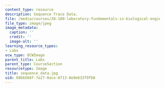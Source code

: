 ```yaml
---
content_type: resource
description: Sequence Trace Data.
file: /media/courses/20-109-laboratory-fundamentals-in-biological-engineering-fall-2007/68bb568f7e270ace07138e9e633f9fb8_sequence_data.jpg
file_type: image/jpeg
image_metadata:
  caption: ''
  credit: ''
  image-alt: ''
learning_resource_types:
- Labs
ocw_type: OCWImage
parent_title: Labs
parent_type: CourseSection
resourcetype: Image
title: sequence_data.jpg
uid: 68bb568f-7e27-0ace-0713-8e9e633f9fb8
---
```

